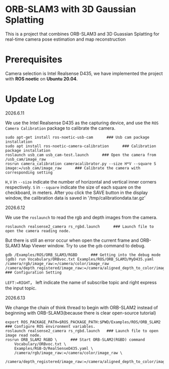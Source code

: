 # ORB-SLAM3 with 3D Gaussian Splatting
This is a project that combines ORB-SLAM3 and 3D Guassian Splatting for real-time camera pose estimation and map reconstruction

# Prerequisites
Camera selection is Intel Realsense D435, we have implemented the project with **ROS noetic** on **Ubuntu 20.04**.

# Update Log
2026.6.11 

We use the Intel Realsense D435 as the capturing device, and use the `ROS Camera Calibration` package to calibrate the camera.
```
sudo apt-get install ros-noetic-usb-cam      ### Usb cam package installation
sudo apt install ros-noetic-camera-calibration      ### Calibration package installation
roslaunch usb_cam usb_cam-test.launch      ### Open the camera from /usb_cam/image_raw
rosrun camera_calibration cameracalibrator.py --size H*V --square S image:=/usb_cam/image_raw      ### Calibrate the camera with corresponding setting
```
`H,V` in `--size` indicate the number of horizontal and vertical inner corners respectively. `S` in `--square` indicate the size of each square on the checkboard, in meters. After you click the SAVE button in the display window, the calibration data is saved in '/tmp/calibrationdata.tar.gz'

2026.6.12

We use the `roslaunch` to read the rgb and depth images from the camera.
```
roslaunch realsense2_camera rs_rgbd.launch      ### Launch file to open the camera reading node.
```
But there is still an error occur when open the current frame and ORB-SLAM3 Map Viewer window. Try to use the `gdb` command to debug.
```
gdb /Examples/ROS/ORB_SLAM3/RGBD      ### Getting into the debug mode
(gdb) run Vocabulary/ORBvoc.txt Examples/ROS/ORB_SLAM3/MyD435.yaml /camera/rgb/image_raw:=/camera/color/image_raw /camera/depth_registered/image_raw:=/camera/aligned_depth_to_color/image_raw      ### Configuration Setting
```
`LEFT:=RIGHT`， left indicate the name of subscribe topic and right express the input topic. 

2026.6.13

We change the chain of think thread to begin with ORB-SLAM2 instead of beginning with ORB-SLAM3(because there is clear open-source tutorial)
```
export ROS_PACKAGE_PATH=$ROS_PACKAGE_PATH:$PWD/Examples/ROS/ORB_SLAM2      ### Configure ROS environment variables.
roslaunch realsense2_camera rs_rgbd.launch   ### Launch file to open image read node.
rosrun ORB_SLAM2 RGBD \      ### Start ORB-SLAM2(RGBD) command
    Vocabulary/ORBvoc.txt \
    Examples/RGB-D/RealSenseD435.yaml \
    /camera/rgb/image_raw:=/camera/color/image_raw \
    /camera/depth_registered/image_raw:=/camera/aligned_depth_to_color/image_raw
```



